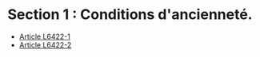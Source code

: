 # Section 1 : Conditions d'ancienneté.

* [Article L6422-1](./LEGIARTI000006904474.md)
* [Article L6422-2](./LEGIARTI000028698047.md)
